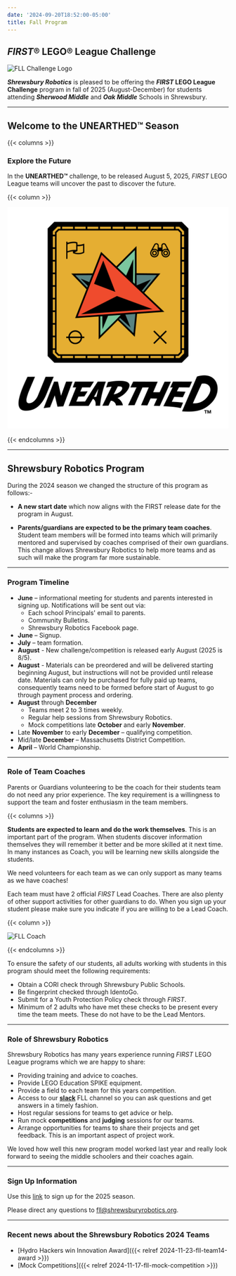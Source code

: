 ```yaml
---
date: '2024-09-20T18:52:00-05:00'
title: Fall Program
---
```


## _FIRST_® LEGO® League Challenge

![FLL Challenge Logo](fll-challenge-logo.png)

**_Shrewsbury Robotics_** is pleased to be offering the  **_FIRST_ LEGO League Challenge** program in fall of 2025 (August-December) for students attending **_Sherwood Middle_** and **_Oak Middle_** Schools in Shrewsbury.

---

## Welcome to the UNEARTHED™ Season

{{< columns >}}

### Explore the Future

In the **UNEARTHED™** challenge, to be released August 5, 2025, _FIRST_ LEGO League teams will uncover the past to discover the future.

{{< column >}}

![UNEARTHED Logo](fll-unearthed-logo.png)

{{< endcolumns >}}

---

## Shrewsbury Robotics Program

During the 2024 season we changed the structure of this program as follows:-

* **A new start date** which now aligns with the FIRST release date for the program in August.

* **Parents/guardians are expected to be the primary team coaches**. Student team members will be formed into teams which will primarily mentored and supervised by coaches comprised of their own guardians. This change allows Shrewsbury Robotics to help more teams and as such will make the program far more sustainable.

---

### Program Timeline

* **June** – informational meeting for students and parents interested in signing up. Notifications will be sent out via:
  * Each school Principals' email to parents.
  * Community Bulletins.
  * Shrewsbury Robotics Facebook page.
* **June** – Signup.
* **July** – team formation.
* **August** - New challenge/competition is released early August (2025 is 8/5).
* **August** - Materials can be preordered and will be delivered starting beginning August, but instructions will not be provided until release date. Materials can only be purchased for fully paid up teams, consequently teams need to be formed before start of August to go through payment process and ordering.
* **August** through **December**
  * Teams meet 2 to 3 times weekly.
  * Regular help sessions from Shrewsbury Robotics.
  * Mock competitions late **October** and early **November**.
* Late **November** to early **December** – qualifying competition.
* Mid/late **December** – Massachusetts District Competition.
* **April** – World Championship.

---

### Role of Team Coaches

Parents or Guardians volunteering to be the coach for their students team do not need any prior experience. The key requirement is a willingness to support the team and foster enthusiasm in the team members.

{{< columns >}}

**Students are expected to learn and do the work themselves**. This is an important part of the program. When students discover information themselves they will remember it better and be more skilled at it next time. In many instances as Coach, you will be learning new skills alongside the students.

We need volunteers for each team as we can only support as many teams as we have coaches!

Each team must have 2 official _FIRST_ Lead Coaches. There are also plenty of other support activities for other guardians to do. When you sign up your student please make sure you indicate if you are willing to be a Lead Coach.

{{< column >}}

![FLL Coach](fll-coach.jpg)

{{< endcolumns >}}

To ensure the safety of our students, all adults working with students in this program should meet the following requirements:
* Obtain a CORI check through Shrewsbury Public Schools.
* Be fingerprint checked through IdentoGo.
* Submit for a Youth Protection Policy check through _FIRST_.
* Minimum of 2 adults who have met these checks to be present every time the team meets.  These do not have to be the Lead Mentors.

---

### Role of Shrewsbury Robotics
Shrewsbury Robotics has many years experience running _FIRST_ LEGO League programs which we are happy to share:
* Providing training and advice to coaches.
* Provide LEGO Education SPIKE equipment.
* Provide a field to each team for this years competition.
* Access to our [**slack**](https://slack.com) FLL channel so you can ask questions and get answers in a timely fashion.
* Host regular sessions for teams to get advice or help.
* Run mock **competitions** and **judging** sessions for our teams.
* Arrange opportunities for teams to share their projects and get feedback. This is an important aspect of project work.

We loved how well this new program model worked last year and really look forward to seeing the middle schoolers and their coaches again.

---

### Sign Up Information

Use this [link](https://docs.google.com/forms/d/e/1FAIpQLSdlPqsPkl7HPqlVSF_56BkvJgCTrQ2eXhoSY0D808cWXXkABQ/viewform) to sign up for the 2025 season.

Please direct any questions to fll@shrewsburyrobotics.org.

---

### Recent news about the Shrewsbury Robotics 2024 Teams

- [Hydro Hackers win Innovation Award]({{< relref 2024-11-23-fll-team14-award >}})
- [Mock Competitions]({{< relref 2024-11-17-fll-mock-competition >}})
